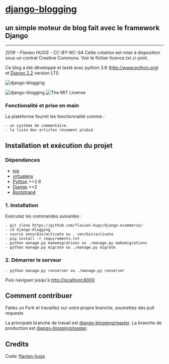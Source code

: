 # [django-blogging](https://github.com/flavien-hugs/django-blogging)&nbsp;
## un simple moteur de blog fait avec le framework Django
------------------------------------------

*2019 - Flavien HUGS - CC-BY-NC-SA*
Cette création est mise à disposition sous un contrat Creative Commons.
Voir le fichier licence.txt ci-joint.

Ce blog a été développé et testé avec python 3.6 (http://www.python.org)
et [Django 2.2](http://www.djangoproject.com) version LTS.

![django-blogging](https://github.com/flavien-hugs/django-blogging/blob/master/screenshot.png "screenshot description")

![[django-blogging](https://github.com/flavien-hugs/django-blogging/)](https://img.shields.io/badge/unsta-live--demo-orange.svg?style=flat)
![The MIT License](http://img.shields.io/badge/License-MIT-green.svg?style=flat)


### Fonctionalité et prise en main
La plateforme fournit les fonctionnalité comme :

    - un système de commentaire.
    - la liste des articles récement plubié

Installation et exécution du projet
-----------------------------------

### Dépendances
* [pip](https://github.com/pypa/pip/)
* [virtualenv](https://pypi.python.org/pypi/virtualenv/)
* [Python](https://www.python.org/) >=2.6
* [Django](https://docs.djangoproject.com/) >=2
* [Bootstrap4](https://getbootstrap.com/)


### 1. Installation
Exécutez les commandes suivantes :

    - git clone https://github.com/flavien-hugs/django-ecommerce/
    - cd django-blogging
    - source venv/bin/activate ou . ven/bin/activate
    - pip install -r requirements.txt
    - python manage.py makemigrations ou ./manage.py makemigrations
    - python manage.py migrate ou ./manage.py migrate

### 2. Démarrer le serveur

    - python manage.py runserver ou ./manage.py runserver

Puis naviguer jusqu'à <http://localhost:8000>


Comment contribuer
------------------

Faites un Fork et travaillez sur votre propre branche, soumettez des pull requests.

La principale branche de travail est [django-blogging/master](https://github.com/flavien-hugs/django-blogging/tree/master). La branche de production est [django-blogging/master](https://github.com/flavien-hugs/django-blogging/tree/prod).


Credits
------------

Code: [flavien-hugs](https://twitter.com/flavien_hugs)

